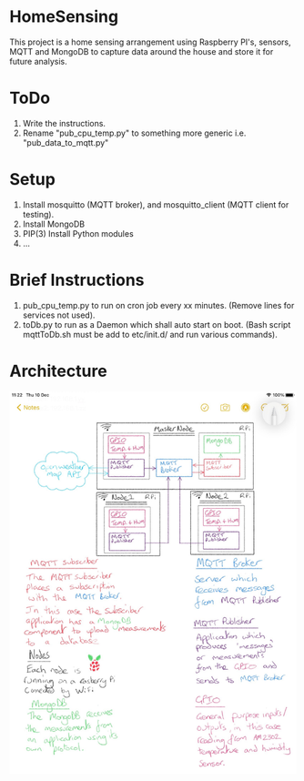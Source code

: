 # HomeSensing
This project is a home sensing arrangement using Raspberry PI's, sensors, MQTT and MongoDB to capture data around the house and store it for future analysis.

# ToDo
1. Write the instructions.
1. Rename "pub_cpu_temp.py" to something more generic i.e. "pub_data_to_mqtt.py"

# Setup
1. Install mosquitto (MQTT broker), and mosquitto_client (MQTT client for testing).
1. Install MongoDB
1. PIP(3) Install Python modules
  1. ...

# Brief Instructions
1. pub_cpu_temp.py to run on cron job every xx minutes. (Remove lines for services not used).
2. toDb.py to run as a Daemon which shall auto start on boot. (Bash script mqttToDb.sh must be add to etc/init.d/ and run various commands).

# Architecture
![Architecture](arch.jpg)
